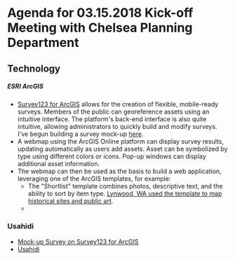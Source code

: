# Agenda for 03.15.2018 Kick-off Meeting with Chelsea Planning Department

## Technology

##### ESRI ArcGIS

- [Survey123 for ArcGIS](https://survey123.arcgis.com/) allows for the creation of flexible, mobile-ready surveys. Members of the public can georeference assets using an intuitive interface. The platform's back-end interface is also quite intuitive, allowing administrators to quickly build and modify surveys. I've begun building a survey mock-up [here](https://survey123.arcgis.com/share/32f0197edcde4b5ca8f9ca9df6ece0b5).
- A webmap using the ArcGIS Online platform can display survey results, updating automatically as users add assets. Asset can be symbolized by type using different colors or icons. Pop-up windows can display additional asset information.
- The webmap can then be used as the basis to build a web application, leveraging one of the ArcGIS templates, for example:
  - The "Shortlist" template combines photos, descriptive text, and the ability to sort by item type. [Lynwood, WA used the template to map historical sites and public art](http://lynnwoodwa.maps.arcgis.com/apps/Shortlist/index.html?appid=be2006d5382a4da5ab274b2f00e86194).
  -




### Usahidi


 - [Mock-up Survey on Survey123 for ArcGIS](https://survey123.arcgis.com/share/32f0197edcde4b5ca8f9ca9df6ece0b5)
 - [Usahidi]()

